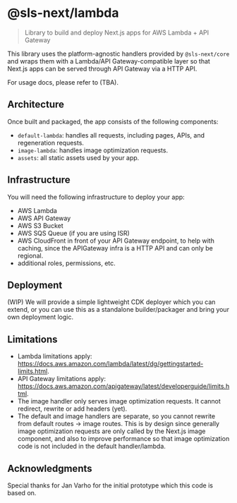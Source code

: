 # @sls-next/lambda
> Library to build and deploy Next.js apps for AWS Lambda + API Gateway

This library uses the platform-agnostic handlers provided by `@sls-next/core` and wraps them with a Lambda/API Gateway-compatible layer so that Next.js apps can be served through API Gateway via a HTTP API.

For usage docs, please refer to (TBA).

## Architecture

Once built and packaged, the app consists of the following components:

* `default-lambda`: handles all requests, including pages, APIs, and regeneration requests.
* `image-lambda`: handles image optimization requests.
* `assets`: all static assets used by your app.

## Infrastructure

You will need the following infrastructure to deploy your app:

* AWS Lambda
* AWS API Gateway
* AWS S3 Bucket
* AWS SQS Queue (if you are using ISR)
* AWS CloudFront in front of your API Gateway endpoint, to help with caching, since the APIGateway infra is a HTTP API and can only be regional.
* additional roles, permissions, etc.

## Deployment

(WIP) We will provide a simple lightweight CDK deployer which you can extend, or you can use this as a standalone builder/packager and bring your own deployment logic.

## Limitations

* Lambda limitations apply: https://docs.aws.amazon.com/lambda/latest/dg/gettingstarted-limits.html.
* API Gateway limitations apply: https://docs.aws.amazon.com/apigateway/latest/developerguide/limits.html.
* The image handler only serves image optimization requests. It cannot redirect, rewrite or add headers (yet).
* The default and image handlers are separate, so you cannot rewrite from default routes -> image routes. This is by design since generally image optimization requests are only called by the Next.js image component, and also to improve performance so that image optimization code is not included in the default handler/lambda.

## Acknowledgments

Special thanks for Jan Varho for the initial prototype which this code is based on.
